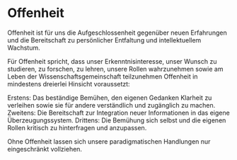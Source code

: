 # Offenheit
Offenheit ist für uns die Aufgeschlossenheit gegenüber neuen Erfahrungen und die Bereitschaft zu persönlicher Entfaltung und intellektuellem Wachstum.

Für Offenheit spricht, dass unser Erkenntnisinteresse, unser Wunsch zu studieren, zu forschen, zu lehren, unsere Rollen wahrzunehmen sowie am Leben der Wissenschaftsgemeinschaft teilzunehmen Offenheit in mindestens dreierlei Hinsicht voraussetzt:

Erstens: Das beständige Bemühen, den eigenen Gedanken Klarheit zu verleihen sowie sie für andere verständlich und zugänglich zu machen.
Zweitens: Die Bereitschaft zur Integration neuer Informationen in das eigene Überzeugungssystem.
Drittens: Die Bemühung sich selbst und die eigenen Rollen kritisch zu hinterfragen und anzupassen.

Ohne Offenheit lassen sich unsere paradigmatischen Handlungen nur eingeschränkt vollziehen. 
